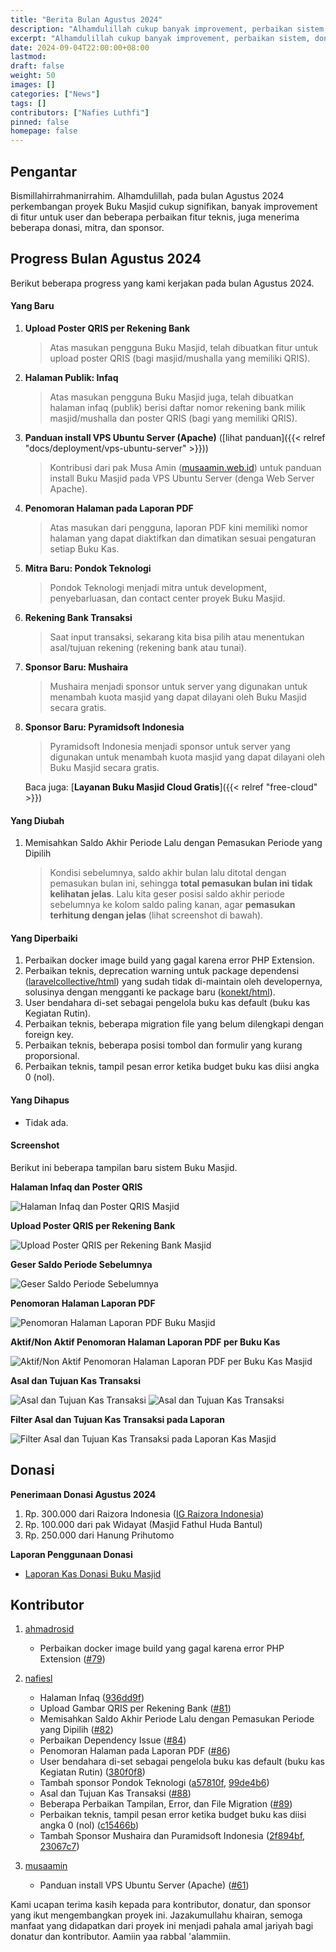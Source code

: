```yaml
---
title: "Berita Bulan Agustus 2024"
description: "Alhamdulillah cukup banyak improvement, perbaikan sistem, donasi, mitra, dan sponsor yang diterima proyek Buku Masjid."
excerpt: "Alhamdulillah cukup banyak improvement, perbaikan sistem, donasi, mitra, dan sponsor yang diterima proyek Buku Masjid."
date: 2024-09-04T22:00:00+08:00
lastmod:
draft: false
weight: 50
images: []
categories: ["News"]
tags: []
contributors: ["Nafies Luthfi"]
pinned: false
homepage: false
---
```


## Pengantar

Bismillahirrahmanirrahim. Alhamdulillah, pada bulan Agustus 2024 perkembangan proyek Buku Masjid cukup signifikan, banyak improvement di fitur untuk user dan beberapa perbaikan fitur teknis, juga menerima beberapa donasi, mitra, dan sponsor.

## Progress Bulan Agustus 2024

Berikut beberapa progress yang kami kerjakan pada bulan Agustus 2024.

#### Yang Baru

1. **Upload Poster QRIS per Rekening Bank**
    > Atas masukan pengguna Buku Masjid, telah dibuatkan fitur untuk upload poster QRIS (bagi masjid/mushalla yang memiliki QRIS).
1. **Halaman Publik: Infaq**
    > Atas masukan pengguna Buku Masjid juga, telah dibuatkan halaman infaq (publik) berisi daftar nomor rekening bank milik masjid/mushalla dan poster QRIS (bagi yang memiliki QRIS).
1. **Panduan install VPS Ubuntu Server (Apache)** ([lihat panduan]({{< relref "docs/deployment/vps-ubuntu-server" >}}))
    > Kontribusi dari pak Musa Amin ([musaamin.web.id](https://musaamin.web.id/)) untuk panduan install Buku Masjid pada VPS Ubuntu Server (denga Web Server Apache).
1. **Penomoran Halaman pada Laporan PDF**
    > Atas masukan dari pengguna, laporan PDF kini memiliki nomor halaman yang dapat diaktifkan dan dimatikan sesuai pengaturan setiap Buku Kas.
1. **Mitra Baru: Pondok Teknologi**
    > Pondok Teknologi menjadi mitra untuk development, penyebarluasan, dan contact center proyek Buku Masjid.
1. **Rekening Bank Transaksi**
    > Saat input transaksi, sekarang kita bisa pilih atau menentukan asal/tujuan rekening (rekening bank atau tunai).
1. **Sponsor Baru: Mushaira**
    > Mushaira menjadi sponsor untuk server yang digunakan untuk menambah kuota masjid yang dapat dilayani oleh Buku Masjid secara gratis.
1. **Sponsor Baru: Pyramidsoft Indonesia**
    > Pyramidsoft Indonesia menjadi sponsor untuk server yang digunakan untuk menambah kuota masjid yang dapat dilayani oleh Buku Masjid secara gratis.

    Baca juga: [**Layanan Buku Masjid Cloud Gratis**]({{< relref "free-cloud" >}})

#### Yang Diubah

1. Memisahkan Saldo Akhir Periode Lalu dengan Pemasukan Periode yang Dipilih
    > Kondisi sebelumnya, saldo akhir bulan lalu ditotal dengan pemasukan bulan ini, sehingga **total pemasukan bulan ini tidak kelihatan jelas**. Lalu kita geser posisi saldo akhir periode sebelumnya ke kolom saldo paling kanan, agar **pemasukan terhitung dengan jelas** (lihat screenshot di bawah).

#### Yang Diperbaiki

1. Perbaikan docker image build yang gagal karena error PHP Extension.
1. Perbaikan teknis, deprecation warning untuk package dependensi ([laravelcollective/html](https://github.com/LaravelCollective/html)) yang sudah tidak di-maintain oleh developernya, solusinya dengan mengganti ke package baru ([konekt/html](https://github.com/artkonekt/html)).
1. User bendahara di-set sebagai pengelola buku kas default (buku kas Kegiatan Rutin).
1. Perbaikan teknis, beberapa migration file yang belum dilengkapi dengan foreign key.
1. Perbaikan teknis, beberapa posisi tombol dan formulir yang kurang proporsional.
1. Perbaikan teknis, tampil pesan error ketika budget buku kas diisi angka 0 (nol).

#### Yang Dihapus

- Tidak ada.

#### Screenshot

Berikut ini beberapa tampilan baru sistem Buku Masjid.

**Halaman Infaq dan Poster QRIS**

![Halaman Infaq dan Poster QRIS Masjid](images/blog/2024-09-04-monthly-news-2408_01.jpg "Halaman Infaq dan Poster QRIS Masjid")

**Upload Poster QRIS per Rekening Bank**

![Upload Poster QRIS per Rekening Bank Masjid](images/blog/2024-09-04-monthly-news-2408_02.jpg "Upload Poster QRIS per Rekening Bank Masjid")

**Geser Saldo Periode Sebelumnya**

![Geser Saldo Periode Sebelumnya](images/blog/2024-09-04-monthly-news-2408_03.jpg "Geser Saldo Periode Sebelumnya")

**Penomoran Halaman Laporan PDF**

![Penomoran Halaman Laporan PDF Buku Masjid](images/blog/2024-09-04-monthly-news-2408_04.jpg "Penomoran Halaman Laporan PDF Buku Masjid")

**Aktif/Non Aktif Penomoran Halaman Laporan PDF per Buku Kas**

![Aktif/Non Aktif Penomoran Halaman Laporan PDF per Buku Kas Masjid](images/blog/2024-09-04-monthly-news-2408_05.jpg "Aktif/Non Aktif Penomoran Halaman Laporan PDF per Buku Kas Masjid")

**Asal dan Tujuan Kas Transaksi**

![Asal dan Tujuan Kas Transaksi](images/blog/2024-09-04-monthly-news-2408_06.jpg "Asal dan Tujuan Kas Transaksi")
![Asal dan Tujuan Kas Transaksi](images/blog/2024-09-04-monthly-news-2408_07.jpg "Asal dan Tujuan Kas Transaksi")

**Filter Asal dan Tujuan Kas Transaksi pada Laporan**

![Filter Asal dan Tujuan Kas Transaksi pada Laporan Kas Masjid](images/blog/2024-09-04-monthly-news-2408_08.jpg "Filter Asal dan Tujuan Kas Transaksi pada Laporan Kas Masjid")

## Donasi

**Penerimaan Donasi Agustus 2024**

1. Rp. 300.000 dari Raizora Indonesia ([IG Raizora Indonesia](https://www.instagram.com/raizora_indonesia))
1. Rp. 100.000 dari pak Widayat (Masjid Fathul Huda Bantul)
1. Rp. 250.000 dari Hanung Prihutomo

**Laporan Penggunaan Donasi**

- <a href="https://s.id/kas-donasi-bukumasjid" target="_blank">Laporan Kas Donasi Buku Masjid</a>

## Kontributor

1. [ahmadrosid](https://github.com/)
    - Perbaikan docker image build yang gagal karena error PHP Extension ([#79](https://github.com/buku-masjid/buku-masjid/pull/79))

1. [nafiesl](https://github.com/nafiesl)
    - Halaman Infaq ([936dd9f](https://github.com/buku-masjid/buku-masjid/commit/936dd9f))
    - Upload Gambar QRIS per Rekening Bank ([#81](https://github.com/buku-masjid/buku-masjid/pull/81))
    - Memisahkan Saldo Akhir Periode Lalu dengan Pemasukan Periode yang Dipilih ([#82](https://github.com/buku-masjid/buku-masjid/pull/82))
    - Perbaikan Dependency Issue ([#84](https://github.com/buku-masjid/buku-masjid/pull/84))
    - Penomoran Halaman pada Laporan PDF ([#86](https://github.com/buku-masjid/buku-masjid/pull/86))
    - User bendahara di-set sebagai pengelola buku kas default (buku kas Kegiatan Rutin) ([380f0f8](https://github.com/buku-masjid/buku-masjid/commit/380f0f8))
    - Tambah sponsor Pondok Teknologi ([a57810f](https://github.com/buku-masjid/buku-masjid/commit/a57810f), [99de4b6](https://github.com/buku-masjid/docs/commit/99de4b6))
    - Asal dan Tujuan Kas Transaksi ([#88](https://github.com/buku-masjid/buku-masjid/pull/88))
    - Beberapa Perbaikan Tampilan, Error, dan File Migration ([#89](https://github.com/buku-masjid/buku-masjid/pull/89))
    - Perbaikan teknis, tampil pesan error ketika budget buku kas diisi angka 0 (nol) ([c15466b](https://github.com/buku-masjid/buku-masjid/commit/c15466b))
    - Tambah Sponsor Mushaira dan Puramidsoft Indonesia ([2f894bf](https://github.com/buku-masjid/buku-masjid/commit/2f894bf), [23067c7](https://github.com/buku-masjid/docs/commit/23067c7))

1. [musaamin](https://github.com/musaamin)
    - Panduan install VPS Ubuntu Server (Apache) ([#61](https://github.com/buku-masjid/docs/pull/61))

Kami ucapan terima kasih kepada para kontributor, donatur, dan sponsor yang ikut mengembangkan proyek ini. Jazakumullahu khairan, semoga manfaat yang didapatkan dari proyek ini menjadi pahala amal jariyah bagi donatur dan kontributor. Aamiin yaa rabbal 'alammiin.
